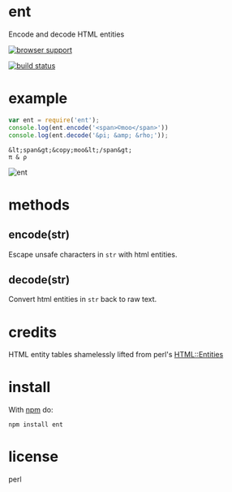 # ent

Encode and decode HTML entities

[![browser support](http://ci.testling.com/substack/node-ent.png)](http://ci.testling.com/substack/node-ent)

[![build status](https://secure.travis-ci.org/substack/node-ent.png)](http://travis-ci.org/substack/node-ent)

# example

``` js
var ent = require('ent');
console.log(ent.encode('<span>©moo</span>'))
console.log(ent.decode('&pi; &amp; &rho;'));
```

```
&lt;span&gt;&copy;moo&lt;/span&gt;
π & ρ
```

![ent](http://substack.net/images/ent.png)

# methods

## encode(str)

Escape unsafe characters in `str` with html entities.

## decode(str)

Convert html entities in `str` back to raw text.

# credits

HTML entity tables shamelessly lifted from perl's
[HTML::Entities](http://cpansearch.perl.org/src/GAAS/HTML-Parser-3.68/lib/HTML/Entities.pm)

# install

With [npm](https://npmjs.org) do:

```
npm install ent
```

# license

perl
